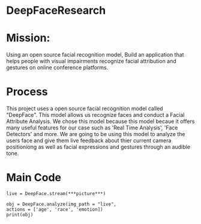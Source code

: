 # DeepFaceResearch
# Mission: 
Using an open source facial recognition model, Build an application that helps people with visual impairments
recognize facial attribution and gestures on online conference platforms. 

# Process
This project uses a open source facial recognition model called "DeepFace". This model allows us recognize faces and conduct a Facial Attribute Analysis. 
We chose this model because this model becaue it offers many useful features for our case such as 'Real Time Analysis', 'Face Detectors' and more. We are going to be using this model to analyze the users face and give them live feedback about thier current camera positioniong as well as facial expressions and gestures through an audible tone. 

# Main Code
```
live = DeepFace.stream(***picture***)

obj = DeepFace.analyze(img_path = "live",
actions = ['age', 'race', 'emotion])
print(obj)
```


